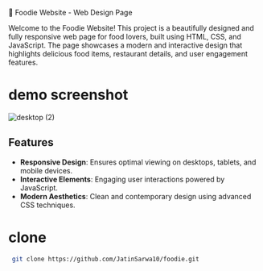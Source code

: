 🍔 Foodie Website - Web Design Page

Welcome to the Foodie Website! This project is a beautifully designed and fully responsive web page for food lovers, built using HTML, CSS, and JavaScript. The page showcases a modern and interactive design that highlights delicious food items, restaurant details, and user engagement features.

# demo screenshot
![desktop (2)](https://github.com/user-attachments/assets/b4629224-29d6-4e46-b439-1f9bdc12d3fc)

## Features

- **Responsive Design**: Ensures optimal viewing on desktops, tablets, and mobile devices.
- **Interactive Elements**: Engaging user interactions powered by JavaScript.
- **Modern Aesthetics**: Clean and contemporary design using advanced CSS techniques.

# clone 
```bash
 git clone https://github.com/JatinSarwa10/foodie.git



